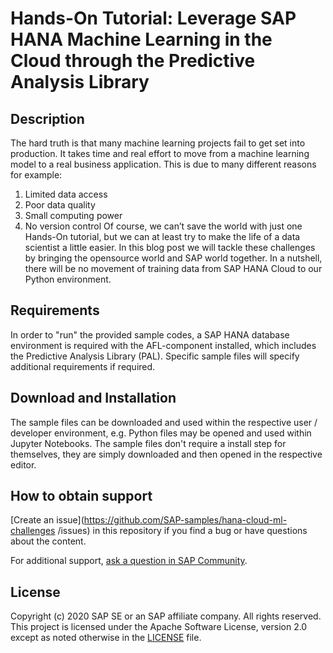 # Hands-On Tutorial: Leverage SAP HANA Machine Learning in the Cloud through the Predictive Analysis Library

## Description

The hard truth is that many machine learning projects fail to get set into production. It takes time and real effort to move from a machine learning model to a real business application. This is due to many different reasons for example: 
1.	Limited data access
2.	Poor data quality
3.	Small computing power 
4.	No version control
Of course, we can’t save the world with just one Hands-On tutorial, but we can at least try to make the life of a data scientist a little easier. In this blog post we will tackle these challenges by bringing the opensource world and SAP world together. In a nutshell, there will be no movement of training data from SAP HANA Cloud to our Python environment. 

## Requirements

In order to "run" the provided sample codes, a SAP HANA database environment is required with the AFL-component installed, which includes the Predictive Analysis Library (PAL). Specific sample files will specify additional requirements if required.

## Download and Installation

The sample files can be downloaded and used within the respective user / developer environment, e.g. Python files may be opened and used within Jupyter Notebooks. The sample files don't require a install step for themselves, they are simply downloaded and then opened in the respective editor.

## How to obtain support

[Create an issue](https://github.com/SAP-samples/hana-cloud-ml-challenges
/issues) in this repository if you find a bug or have questions about the content.
 
For additional support, [ask a question in SAP Community](https://answers.sap.com/questions/ask.html).

## License
Copyright (c) 2020 SAP SE or an SAP affiliate company. All rights reserved. This project is licensed under the Apache Software License, version 2.0 except as noted otherwise in the [LICENSE](LICENSES/Apache-2.0.txt) file.
